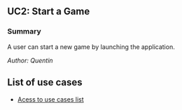## UC2: Start a Game
### Summary
A user can start a new game by launching the application.

*Author: Quentin*

## List of use cases
* [Acess to use cases list][L]

[L]:../UserCase.md